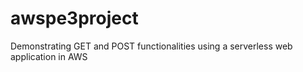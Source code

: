 # awspe3project
Demonstrating GET and POST functionalities using a serverless web application in AWS
